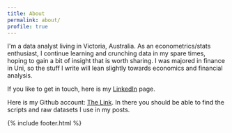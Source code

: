 ```yaml
---
title: About
permalink: about/
profile: true
---
```


I'm a data analyst living in Victoria, Australia. As an econometrics/stats enthusiast, I continue learning and crunching data in my spare times, hoping to gain a bit of insight that is worth sharing. I was majored in finance in Uni, so the stuff I write will lean slightly towards economics and financial analysis.

If you like to get in touch, here is my [LinkedIn](https://au.linkedin.com/pub/chad-meng/99/417/501) page.

Here is my Github account: [The Link](https://github.com/cy-meng). In there you should be able to find the scripts and raw datasets I use in my posts.

{% include footer.html %}